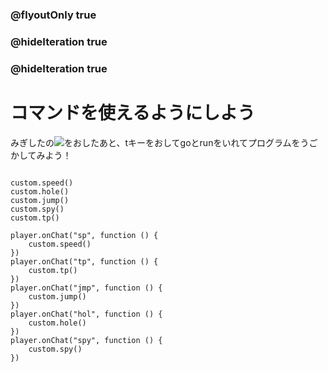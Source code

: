 ### @flyoutOnly true
### @hideIteration true
### @hideIteration true

# コマンドを使えるようにしよう

みぎしたの![](https://raw.githubusercontent.com/camp-minecraft/TechkidsCampTutorial/master/images/playbutton.png)をおしたあと、tキーをおしてgoとrunをいれてプログラムをうごかしてみよう！

```ghost

custom.speed()
custom.hole()
custom.jump()
custom.spy()
custom.tp()

```

```template
player.onChat("sp", function () {
    custom.speed()
})
player.onChat("tp", function () {
    custom.tp()
})
player.onChat("jmp", function () {
    custom.jump()
})
player.onChat("hol", function () {
    custom.hole()
})
player.onChat("spy", function () {
    custom.spy()
})

```